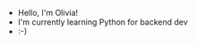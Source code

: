 - Hello, I'm Olivia!
- I'm currently learning Python for backend dev
- :-)


<!---
olivmanger/olivmanger is a ✨ special ✨ repository because its `README.md` (this file) appears on your GitHub profile.
You can click the Preview link to take a look at your changes.
--->
